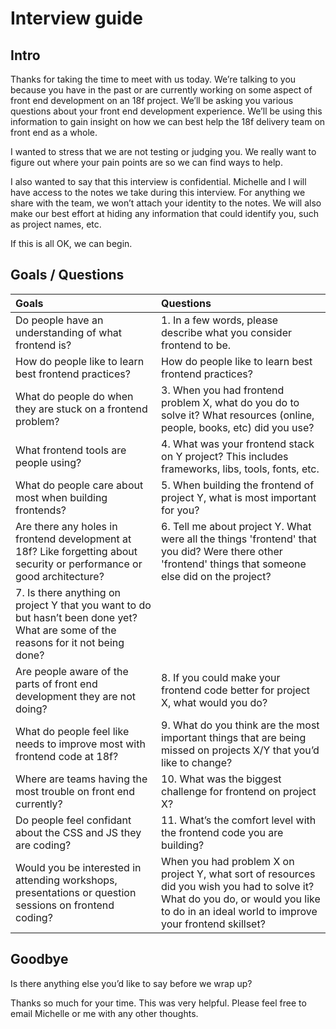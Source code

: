 # Interview guide

## Intro

Thanks for taking the time to meet with us today. We’re talking to you because you have in the past or are currently working on some aspect of front end development on an 18f project. We’ll be asking you various questions about your front end development experience. We’ll be using this information to gain insight on how we can best help the 18f delivery team on front end as a whole.

I wanted to stress that we are not testing or judging you. We really want to figure out where your pain points are so we can find ways to help.

I also wanted to say that this interview is confidential. Michelle and I will have access to the notes we take during this interview. For anything we share with the team, we won’t attach your identity to the notes. We will also make our best effort at hiding any information that could identify you, such as project names, etc.

If this is all OK, we can begin.

## Goals / Questions
Goals | Questions
:----- | :---------
Do people have an understanding of what frontend is? | 1. In a few words, please describe what you consider frontend to be.
How do people like to learn best frontend practices? | How do people like to learn best frontend practices?
What do people do when they are stuck on a frontend problem? | 3. When you had frontend problem X, what do you do to solve it? What resources (online, people, books, etc) did you use?
What frontend tools are people using? | 4. What was your frontend stack on Y project? This includes frameworks, libs, tools, fonts, etc.
What do people care about most when building frontends? | 5. When building the frontend of project Y, what is most important for you?
Are there any holes in frontend development at 18f? Like forgetting about security or performance or good architecture? | 6. Tell me about project Y. What were all the things 'frontend' that you did? Were there other 'frontend' things that someone else did on the project?
 | 7. Is there anything on project Y that you want to do but hasn’t been done yet? What are some of the reasons for it not being done?
Are people aware of the parts of front end development they are not doing? | 8. If you could make your frontend code better for project X, what would you do?
What do people feel like needs to improve most with frontend code at 18f? | 9. What do you think are the most important things that are being missed on projects X/Y that you’d like to change?
Where are teams having the most trouble on front end currently? | 10. What was the biggest challenge for frontend on project X? 
Do people feel confidant about the CSS and JS they are coding? | 11. What’s the comfort level with the frontend code you are building?
Would you be interested in attending workshops, presentations or question sessions on frontend coding? | When you had problem X on project Y, what sort of resources did you wish you had to solve it? What do you do, or would you like to do in an ideal world to improve your frontend skillset?


## Goodbye

Is there anything else you’d like to say before we wrap up?

Thanks so much for your time. This was very helpful. Please feel free to email Michelle or me with any other thoughts.
